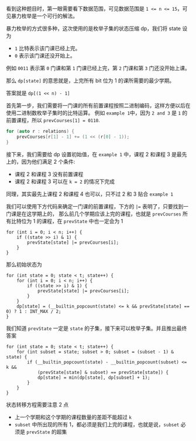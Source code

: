 看到这种题目时，第一眼需要看下数据范围，可见数据范围是 `1 <= n <= 15`，可见暴力枚举是一个可行的解法。

暴力枚举的方式很多种，这次使用的是枚举子集的状态压缩 dp，我们将 state 设为
- `1` 比特表示该门课已经上完。
- `0` 表示该门课还没开始上。

例如
`0011` 表示第 `0` 门课和第 `1` 门课已经上完，第 `2` 门课和第 `3` 门还没开始上课。

那么 `dp[state]` 的意思就是，上完所有 bit 位为 1 的课所需要的最少学期。

答案就是 `dp[(1 << n) - 1]`

首先第一步，我们需要将一门课的所有前置课程按照二进制编码，这样方便以后在使用二进制数枚举子集时的比特运算。
例如 `example 1`中，因为 `2 and 3` 是 `1` 的前置课程，所以 `prevCourses[1] = 0110`.

```cpp
for (auto r : relations) {
    prevCourses[r[1] - 1] += (1 << (r[0] - 1));
}
```

接下来，我们需要给 dp 设置初始值，在 `example 1` 中，课程 2 和课程 3 是最先上的，因为他们满足 2 个条件:
- 课程 2 和课程 3 没有前置课程
- 课程 2 和课程 3 可以在 `k = 2` 的情况下完成

同理，其实最先上课程 2 和课程 4 也可以，只不过 2 和 3 贴合 `example 1`

我们可以使用下方代码来确定一门课的前置课程，下方的 `|=` 表明了，只要找到一门课是在这学期上的，
那么前几个学期应该上完的课程，也就是 `prevCourses` 所有比特位为 1 的课程，在 `prevState` 中也一定会为 1
```
for (int i = 0; i < n; i++) {
    if ((state >> i) & 1) {
        prevState[state] |= prevCourses[i];
    }
}
```

那么初始状态为
```
for (int state = 0; state < t; state++) {
    for (int i = 0; i < n; i++) {
        if ((state >> i) & 1) {
            prevState[state] |= prevCourses[i];
        }
    }
    dp[state] = (__builtin_popcount(state) <= k && prevState[state] == 0) ? 1 : INT_MAX / 2;
}
```

我们知道 `prevState` 一定是 `state` 的子集，接下来可以枚举子集。并且推出最终答案
```
for (int state = 0; state < t; state++) {
    for (int subset = state; subset > 0; subset = (subset - 1) & state) {
        if (__builtin_popcount(state) - __builtin_popcount(subset) <= k &&
            (prevState[state] & subset) == prevState[state]) {
            dp[state] = min(dp[state], dp[subset] + 1);
        }
    }
}
```
状态转移方程需要注意 2 点
- 上一个学期和这个学期的课程数量的差距不能超过 `k`
- `subset` 中所出现的所有 1，都必须是我们上完的课程，也就是说，`subset` 必须是 `prevState` 的超集